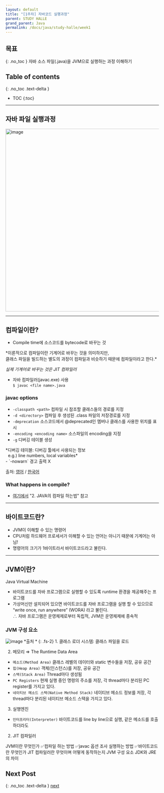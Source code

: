 ```yaml
---
layout: default
title: "[1주차] 자바코드 실행과정"
parent: STUDY HALLE
grand_parent: Java
permalink: /docs/java/study-halle/week1
---
```


## 목표
{: .no_toc }
자바 소스 파일(.java)을 JVM으로 실행하는 과정 이해하기

## Table of contents
{: .no_toc .text-delta }

- TOC
{:toc}
---
## 자바 파일 실행과정
<img width="600" alt="image" src="https://user-images.githubusercontent.com/30143099/99238453-1677d400-283d-11eb-9a8c-30c399370586.png"> 

---

## 컴파일이란?
- Compile time에 소스코드를 bytecode로 바꾸는 것
<div class="code-example" markdown="1">
*이론적으로 컴파일이란 기계어로 바꾸는 것을 의미하지만,<br>
클래스 파일을 빌드하는 별도의 과정이 컴파일과 비슷하기 때문에 컴파일이라고 한다.*

*실제 기계어로 바꾸는 것은 JIT 컴파일러*
</div>

- 자바 컴파일러(javac.exe) 사용<br>
```$ javac <file name>.java```

### javac options
- `-classpath <path>` 컴파일 시 참조할 클래스들의 경로를 지정
- `-d <directory>` 컴파일 후 생성된 .class 파일의 저장경로를 지정
- `-deprecation` 소스코드에서 @deprecated인 멤버나 클래스를 사용한 위치를 표시
- `-encoding <encoding name>` 소스파일의 encoding을 지정
- `-g` 디버깅 테이블 생성
<div class="code-example" markdown="1">
*디버깅 테이블: 디버깅 툴에서 사용되는 정보<br>
&nbsp; e.g.) line numbers, local variables*
</div>
- `-nowarn` 경고 출력 X

출처: [영어](http://www.cs.yorku.ca/tech/other/java/docs/tooldocs/solaris/javac.html#:~:text=The%20javac%20command%20compiles%20Java,to%20interprete%20the%20Java%20bytecodes.&text=Unless%20you%20specify%20the%20%2Dd,as%20the%20corresponding%20source%20file)
/ [한국어](http://digital2u.co.kr/board/form/view/java/1199/1/0)

### What happens in compile?
- [여기에서](https://catch-me-java.tistory.com/9) "2. JAVA의 컴파일 하는법" 참고

---

## 바이트코드란?
- JVM이 이해할 수 있는 명령어
- CPU처럼 하드웨어 프로세서가 이해할 수 있는 언어는 아니기 때문에 기계어는 아님!
- 명령어의 크기가 1바이트라서 바이트코드라고 불린다.

---

## JVM이란?
Java Virtual Machine
- 바이트코드를 자바 프로그램으로 실행할 수 있도록 runtime 환경을 제공해주는 프로그램
- 가상머신만 설치되어 있으면 바이트코드를 자바 프로그램을 실행 할 수 있으므로 “write once, run anywhere” (WORA) 라고 불린다.<br>
  ∴ 자바 프로그램은 운영체제로부터 독립적, JVM은 운영체제에 종속적

### JVM 구성 요소
<img alt="image" src="https://miro.medium.com/max/1400/1*tve0gLb0il_4eY2IYlvuaw.png" />
*출처 <https://medium.com/swlh/internals-of-compiler-and-jvm-f4d4dfd7092b>*
{: .fs-2}
1. 클래스 로더 시스템: 클래스 파일을 로드

2. 메모리 ⇒ The Runtime Data Area<br>
 - `메소드(Method Area)` 클래스 레벨의 데이터와 static 변수들을 저장, 공유 공간
 - `힙(Heap Area)` 객체(인스턴스)를 저장, 공유 공간
 - `스택(Stack Area)` Thread마다 생성됨<br>
 - `PC Registers` 현재 실행 중인 명령의 주소를 저장, 각 thread마다 분리된 PC register를 가지고 있다.
 - `네이티브 메소드 스택(Native Method Stack)` 네이티브 메소드 정보를 저장, 각 thread마다 분리된 네이티브 메소드 스택을 가지고 있다.

3. 실행엔진
 - `인터프리터(Interpreter)` 바이트코드를 line by line으로 실행, 같은 메소드를 호출하더라도 
 2) JIT 컴파일러
 
 
JVM이란 무엇인가
✅컴파일 하는 방법
✅javac 옵션 조사
실행하는 방법 
✅바이트코드란 무엇인가
JIT 컴파일러란 무엇이며 어떻게 동작하는지
JVM 구성 요소
JDK와 JRE의 차이


## Next Post
{: .no_toc .text-delta }
[next](../study-halle/week2)